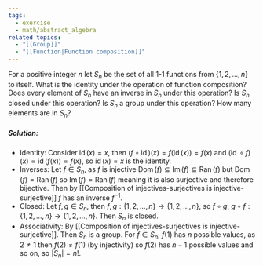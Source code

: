 ```yaml
---
tags:
  - exercise
  - math/abstract_algebra
related topics:
  - "[[Group]]"
  - "[[Function|Function composition]]"
---
```

For a positive integer $n$ let $S_n$ be the set of all $1$-$1$ functions from $\{1, 2, \dots , n\}$ to itself. What is the identity under the operation of function composition? Does every element of $S_n$ have an inverse in $S_n$ under this operation? Is $S_n$ closed under this operation? Is $S_n$ a group under this operation? How many elements are in $S_n$?
##### Solution:
- Identity:
	Consider $\operatorname{id}(x)=x$, then $(f\circ\operatorname{id})(x)=f(\operatorname{id}(x))=f(x)$ and $(\operatorname{id}\circ f)(x)=\operatorname{id}(f(x))=f(x)$, so $\operatorname{id}(x)=x$ is the identity.
- Inverses:
	Let $f\in S_n$, as $f$ is injective $\operatorname{Dom}(f) \subseteq \operatorname{Im}(f) \subseteq \operatorname{Ran}(f)$ but $\operatorname{Dom}(f) = \operatorname{Ran}(f)$ so $\operatorname{Im}(f) = \operatorname{Ran}(f)$ meaning it is also surjective and therefore bijective. Then by [[Composition of injectives-surjectives is injective-surjective]] $f$ has an inverse $f^{-1}$.
- Closed:
	Let $f,g\in S_n$, then $f,g:\{1,2,\dots,n\}\to\{1,2,\dots,n\}$, so $f\circ g,\ g\circ f: \{1,2,\dots,n\} \to \{1,2,\dots,n\}$. Then $S_n$ is closed.
- Associativity:
	By [[Composition of injectives-surjectives is injective-surjective]].
Then $S_n$ is a group. For $f\in S_n$, $f(1)$ has $n$ possible values, as $2\neq 1$ then $f(2)\neq f(1)$ (by injectivity) so $f(2)$ has $n-1$ possible values and so on, so $|S_n| = n!$.